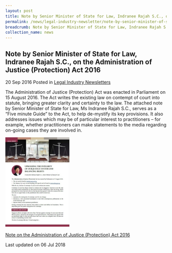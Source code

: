 ```yaml
---
layout: post
title: Note by Senior Minister of State for Law, Indranee Rajah S.C., on the Administration of Justice (Protection) Act 2016
permalink: /news/legal-industry-newsletter/note-by-senior-minister-of-state-for-law--indranee-rajah-s-c---o10/
breadcrumb: Note by Senior Minister of State for Law, Indranee Rajah S.C., on the Administration of Justice (Protection) Act 2016
collection_name: news
---
```


<style>
  .image {width: 200px;}
  .image img {max-width: 100%;}
</style>

Note by Senior Minister of State for Law, Indranee Rajah S.C., on the Administration of Justice (Protection) Act 2016
---

20 Sep 2016 Posted in [Legal Industry Newsletters](/news/legal-industry-newsletters/)

The Administration of Justice (Protection) Act was enacted in Parliament on 15 August 2016. The Act writes the existing law on contempt of court into statute, bringing greater clarity and certainty to the law. The attached note by Senior Minister of State for Law, Ms Indranee Rajah S.C., serves as a “Five minute Guide” to the Act, to help de-mystify its key provisions. It also addresses issues which may be of particular interest to practitioners – for example, whether practitioners can make statements to the media regarding on-going cases they are involved in.

<div class="image">
  <a href="/files/NoteonAOJP.pdf/"><img src="/images/1530861609220.jpg/"></a>
</div>

<a href="/files/NoteonAOJP.pdf/">Note on the Administration of Justice (Protection) Act 2016</a>

<p class="right-side-updated">Last updated on 06 Jul 2018</p>
